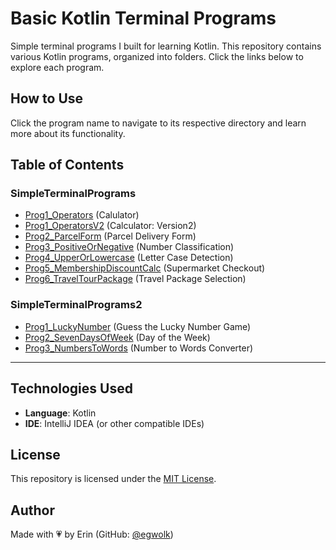 # Basic Kotlin Terminal Programs

Simple terminal programs I built for learning Kotlin. This repository contains various Kotlin programs, organized into folders. Click the links below to explore each program.

## How to Use
Click the program name to navigate to its respective directory and learn more about its functionality.

## Table of Contents
### SimpleTerminalPrograms
- [Prog1_Operators](SimpleTerminalPrograms/Prog1_Operators) (Calulator)
- [Prog1_OperatorsV2](SimpleTerminalPrograms/Prog1_OperatorsV2) (Calculator: Version2)
- [Prog2_ParcelForm](SimpleTerminalPrograms/Prog2_ParcelForm) (Parcel Delivery Form)
- [Prog3_PositiveOrNegative](SimpleTerminalPrograms/Prog3_PositiveOrNegative) (Number Classification)
- [Prog4_UpperOrLowercase](SimpleTerminalPrograms/Prog4_UpperOrLowercase) (Letter Case Detection)
- [Prog5_MembershipDiscountCalc](SimpleTerminalPrograms/Prog5_MembershipDiscountCalc) (Supermarket Checkout)
- [Prog6_TravelTourPackage](SimpleTerminalPrograms/Prog6_TravelTourPackage) (Travel Package Selection)

### SimpleTerminalPrograms2
- [Prog1_LuckyNumber](SimpleTerminalPrograms2/Prog1_LuckyNumber) (Guess the Lucky Number Game)
- [Prog2_SevenDaysOfWeek](SimpleTerminalPrograms2/Prog2_SevenDaysOfWeek) (Day of the Week)
- [Prog3_NumbersToWords](SimpleTerminalPrograms2/Prog3_NumbersToWords) (Number to Words Converter)

---

## **Technologies Used**
- **Language**: Kotlin
- **IDE**: IntelliJ IDEA (or other compatible IDEs)
  
## License
This repository is licensed under the [MIT License](LICENSE).

## **Author**
Made with 💗 by Erin (GitHub: [@egwolk](https://github.com/ewgolk)) 
